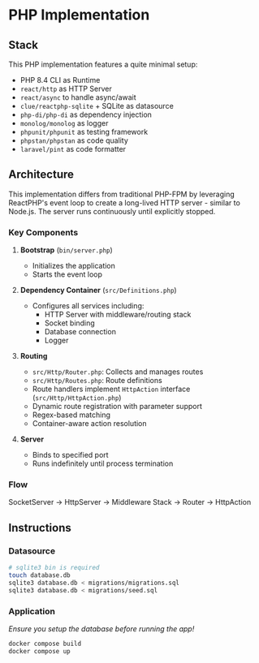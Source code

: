 # PHP Implementation

## Stack

This PHP implementation features a quite minimal setup:

- PHP 8.4 CLI as Runtime
- `react/http` as HTTP Server
- `react/async` to handle async/await
- `clue/reactphp-sqlite` + SQLite as datasource
- `php-di/php-di` as dependency injection
- `monolog/monolog` as logger
- `phpunit/phpunit` as testing framework
- `phpstan/phpstan` as code quality
- `laravel/pint` as code formatter

## Architecture

This implementation differs from traditional PHP-FPM by leveraging
ReactPHP's event loop to create a long-lived HTTP server - similar
to Node.js. The server runs continuously until explicitly stopped.

### Key Components

1. **Bootstrap** (`bin/server.php`)
    - Initializes the application
    - Starts the event loop

2. **Dependency Container** (`src/Definitions.php`)
    - Configures all services including:
        - HTTP Server with middleware/routing stack
        - Socket binding
        - Database connection
        - Logger

3. **Routing**
    - `src/Http/Router.php`: Collects and manages routes
    - `src/Http/Routes.php`: Route definitions
    - Route handlers implement `HttpAction` interface (`src/Http/HttpAction.php`)
    - Dynamic route registration with parameter support
    - Regex-based matching
    - Container-aware action resolution

4. **Server**
    - Binds to specified port
    - Runs indefinitely until process termination

### Flow

SocketServer → HttpServer → Middleware Stack → Router → HttpAction

## Instructions

### Datasource

```bash
# sqlite3 bin is required
touch database.db
sqlite3 database.db < migrations/migrations.sql
sqlite3 database.db < migrations/seed.sql
```

### Application

_Ensure you setup the database before running the app!_

```bash
docker compose build
docker compose up
```

